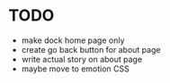 # TODO

- make dock home page only
- create go back button for about page
- write actual story on about page
- maybe move to emotion CSS